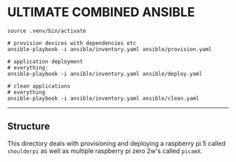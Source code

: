 # ULTIMATE COMBINED ANSIBLE

```shell
source .venv/bin/activate

# provision devices with dependencies etc
ansible-playbook -i ansible/inventory.yaml ansible/provision.yaml

# application deployment
# everything:
ansible-playbook -i ansible/inventory.yaml ansible/deploy.yaml

# clean applications
# everything
ansible-playbook -i ansible/inventory.yaml ansible/clean.yaml
```

---

## Structure

This directory deals with provisioning and deploying a raspberry pi 5 called `shoulderpi` as well as
multiple raspberry pi zero 2w's called `picamX`.